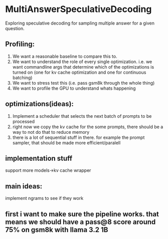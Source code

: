 # MultiAnswerSpeculativeDecoding
Exploring speculative decoding for sampling multiple answer for a given question.

## Profiling:
1) We want a reasonable baseline to compare this to.
2) We want to understand the role of every single optimization. i.e. we want commandline args that determine which of the optimizations is turned on (one for kv cache optimization and one for continuous batching)
3) We want to stress test this (i.e. pass gsm8k through the whole thing)
4) We want to profile the GPU to understand whats happening

## optimizations(ideas):
1) Implement a scheduler that selects the next batch of prompts to be processed 
2) right now we copy the kv cache for the some prompts, there should be a way to not do that to reduce memory
3) there is a lot of sequential stuff in there. for example the prompt sampler, that should be made more efficient/paralell

## implementation stuff
support more models->kv cache wrapper


## main ideas:
implement ngrams to see if they work

## first i want to make sure the pipeline works. that means we should have a pass@8 score around 75% on gsm8k with llama 3.2 1B 